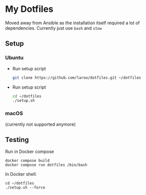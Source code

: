 # My Dotfiles

Moved away from Ansible as the installation itself required a lot of dependencies. Currently just use `bash` and `stow`

## Setup

### Ubuntu

- Run setup script

  ```bash
  git clone https://github.com/laroo/dotfiles.git ~/dotfiles
  ```

- Run setup script

  ```bash
  cd ~/dotfiles
  ./setup.sh
  ```

### macOS

(currently not supported anymore)


## Testing

Run in Docker compose

  ```
  docker compose build
  docker compose run dotfiles /bin/bash
  ```

In Docker shell:

  ```
  cd ~/dotfiles
  ./setup.sh --force
  ```
